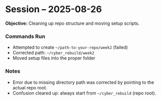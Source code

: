 # Session – 2025-08-26

**Objective:** Cleaning up repo structure and moving setup scripts.

### Commands Run
- Attempted to create `~/path-to-your-repo/week2` (failed)
- Corrected path: `~/cyber_rebuild/week2`
- Moved setup files into the proper folder

### Notes
- Error due to missing directory path was corrected by pointing to the actual repo root.
- Confusion cleared up: always start from `~/cyber_rebuild` (repo root).
